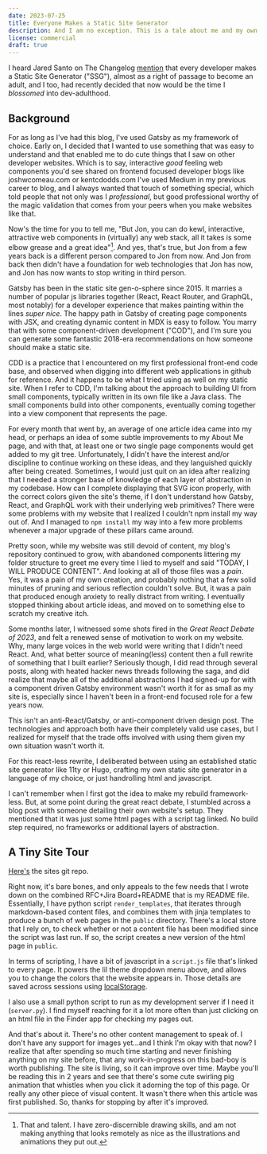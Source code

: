 ```yaml
---
date: 2023-07-25
title: Everyone Makes a Static Site Generator
description: And I am no exception. This is a tale about me and my own static site generator which now backs this website.
license: commercial
draft: true
---
```


I heard Jared Santo on The Changelog [mention](https://changelog.com/podcast/546#transcript-176) that every developer makes a Static Site Generator ("SSG"), almost as a right of passage to become an adult, and I too, had recently decided that now would be the time I *blossomed* into dev-adulthood.

## Background

For as long as I've had this blog, I've used Gatsby as my framework of choice. Early on, I decided that I wanted to use something that was easy to understand and that enabled me to do cute things that I saw on other developer websites. Which is to say, interactive *good* feeling web components you'd see shared on frontend focused developer blogs like joshwcomeau.com or kentcdodds.com  I've used Medium in my previous career to blog, and I always wanted that touch of something special, which told people that not only was I *professional*, but good professional worthy of the magic validation that comes from your peers when you make websites like that.

Now's the time for you to tell me, "But Jon, you can do kewl, interactive, attractive web components in (virtually) any web stack, all it takes is some elbow grease and a great idea"[^1]. And yes, that's true, but Jon from a few years back is a different person compared to Jon from now. And Jon from back then didn't have a foundation for web technologies that Jon has now, and Jon has now wants to stop writing in third person.

Gatsby has been in the static site gen-o-sphere since 2015. It marries a number of popular js libraries together (React, React Router, and GraphQL, most notably) for a developer experience that makes painting within the lines *super nice*. The happy path in Gatsby of creating page components with JSX, and creating dynamic content in MDX is easy to follow. You marry that with some component-driven development ("COD"), and I'm sure you can generate some fantastic 2018-era recommendations on how someone should make a static site.

CDD is a practice that I encountered on my first professional front-end code base, and observed when digging into different web applications in github for reference. And it happens to be what I tried using as well on my static site. When I refer to CDD, I'm talking about the approach to building UI from small components, typically written in its own file like a Java class. The small components build into other components, eventually coming together into a view component that represents the page.

For every month that went by, an average of one article idea came into my head, or perhaps an idea of some subtle improvements to my About Me page, and with that, at least one or two single page components would get added to my git tree. Unfortunately, I didn't have the interest and/or discipline to continue working on these ideas, and they languished quickly after being created. Sometimes, I would just quit on an idea after realizing that I needed a stronger base of knowledge of each layer of abstraction in my codebase. How can I complete displaying that SVG icon properly, with the correct colors given the site's theme, if I don't understand how Gatsby, React, and GraphQL work with their underlying web primitives? There were some problems with my website that I realized I couldn't npm install my way out of. And I managed to `npm install` my way into a few more problems whenever a major upgrade of these pillars came around.

Pretty soon, while my website was still devoid of content, my blog's repository continued to grow, with abandoned components littering my folder structure to greet me every time I lied to myself and said "TODAY, I WILL PRODUCE CONTENT". And looking at all of those files was a *pain*. Yes, it was a pain of my own creation, and probably nothing that a few solid minutes of pruning and serious reflection couldn't solve. But, it was a pain that produced enough anxiety to really distract from writing. I eventually stopped thinking about article ideas, and moved on to something else to scratch my creative itch.

Some months later, I witnessed some shots fired in the *Great React Debate of 2023*, and felt a renewed sense of motivation to work on my website. Why, many large voices in the web world were writing that I didn't need React. And, what better source of meaning(less) content then a full rewrite of something that I built earlier? Seriously though, I did read through several posts, along with heated hacker news threads following the saga, and did realize that maybe all of the additional abstractions I had signed-up for with a component driven Gatsby environment wasn't worth it for as small as my site is, especially since I haven't been in a front-end focused role for a few years now.

This isn't an anti-React/Gatsby, or anti-component driven design post. The technologies and approach both have their completely valid use cases, but I realized for myself that the trade offs involved with using them given my own situation wasn't worth it.

For this react-less rewrite, I deliberated between using an established static site generator like 11ty or Hugo, crafting my own static site generator in a language of my choice, or just handrolling html and javascript.

I can't remember when I first got the idea to make my rebuild framework-less. But, at some point during the great react debate, I stumbled across a blog post with someone detailing their own website's setup. They mentioned that it was just some html pages with a script tag linked. No build step required, no frameworks or additional layers of abstraction.

## A Tiny Site Tour

[Here's](https://github.com/jonjohnsontc/cautious-umbrella-bare-blog) the sites git repo.

Right now, it's bare bones, and only appeals to the few needs that I wrote down on the combined RFC+Jira Board+README that is my README file. Essentially, I have python script `render_templates`, that iterates through markdown-based content files, and combines them with jinja templates to produce a bunch of web pages in the `public` directory. There's a local store that I rely on, to check whether or not a content file has been modified since the script was last run. If so, the script creates a new version of the html page in `public`.

In terms of scripting, I have a bit of javascript in a `script.js` file that's linked to every page. It powers the lil theme dropdown menu above, and allows you to change the colors that the website appears in. Those details are saved across sessions using [localStorage](https://developer.mozilla.org/en-US/docs/Web/API/Window/localStorage).

I also use a small python script to run as my development server if I need it (`server.py`). I find myself reaching for it a lot more often than just clicking on an html file in the Finder app for checking my pages out.

And that's about it. There's no other content management to speak of. I don't have any support for images yet...and I think I'm okay with that now? I realize that after spending so much time starting and never finishing anything on my site before, that any work-in-progress on this bad-boy is worth publishing. The site is living, so it can improve over time. Maybe you'll be reading this in 2 years and see that there's some cute swirling pig animation that whistles when you click it adorning the top of this page. Or really any other piece of visual content. It wasn't there when this article was first published. So, thanks for stopping by after it's improved.

[^1]: That and talent. I have zero-discernible drawing skills, and am not making anything that looks remotely as nice as the illustrations and animations they put out.
